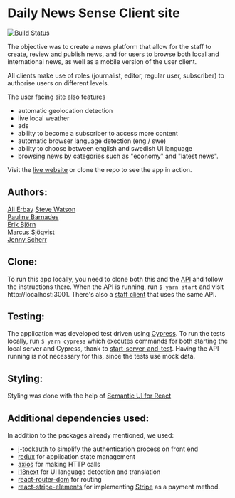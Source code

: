 # Daily News Sense Client site

 [![Build Status](https://semaphoreci.com/api/v1/jysmys/newsroom_client-april-2020/branches/development/badge.svg)](https://semaphoreci.com/jysmys/newsroom_client-april-2020)


The objective was to create a news platform that allow for the staff to create, review and publish news, and for users to browse both local and international news, as well as a mobile version of the user client.

All clients make use of roles (journalist, editor, regular user, subscriber) to authorise users on different levels.

The user facing site also features 
* automatic geolocation detection
* live local weather
* ads 
* ability to become a subscriber to access more content
* automatic browser language detection (eng / swe)
* ability to choose between english and swedish UI language
* browsing news by categories such as "economy" and "latest news".

Visit the [live website](http://dailynewssense.netlify.app) or clone the repo to see the app in action.


## Authors:

[Ali Erbay](https://github.com/kermit-klein) 
[Steve Watson](https://github.com/designerofthing)  
[Pauline Barnades](https://github.com/PaulineBA)  
[Erik Björn](https://github.com/erikbjoern)  
[Marcus Sjöqvist](https://github.com/viamarcus)  
[Jenny Scherr](https://github.com/jysmys)  


## Clone:

To run this app locally, you need to clone both this and the [API](https://github.com/kermit-klein/newsroom_api-april-2020) and follow the instructions there. When the API is running, run `$ yarn start` and visit http://localhost:3001. There's also a [staff client](https://github.com/kermit-klein/newsroom_staff-april-2020) that uses the same API.

## Testing:

The application was developed test driven using [Cypress](https://cypress.io). To run the tests locally, run `$ yarn cypress` which executes commands for both starting the local server and Cypress, thank to [start-server-and-test](https://github.com/bahmutov/start-server-and-test#readme). Having the API running is not necessary for this, since the tests use mock data.

## Styling:

Styling was done with the help of [Semantic UI for React](https://react.semantic-ui.com/)

## Additional dependencies used:

In addition to the packages already mentioned, we used:
* [j-tockauth](https://github.com/Eth3rnit3/j-tockauth#readme) to simplify the authentication process on front end
* [redux](https://redux.js.org/introduction/getting-started) for application state management
* [axios](https://github.com/axios/axios#readme) for making HTTP calls
* [i18next](https://react.i18next.com/) for UI language detection and translation
* [react-router-dom](https://github.com/ReactTraining/react-router/tree/master/packages/react-router-dom#readme) for routing
* [react-stripe-elements](https://github.com/stripe/react-stripe-elements#readme) for implementing [Stripe](https://stripe.com/en-se?utm_campaign=paid_brand-SE_se_Search_Brand_Stripe-6498153775&utm_medium=cpc&utm_source=google&ad_content=382002499158&utm_term=stripe&utm_matchtype=e&utm_adposition=&utm_device=c&gclid=CjwKCAjwrvv3BRAJEiwAhwOdM0LlI0h39LjMm9hii6WmFv3OqXkl8XI2WP4GBDJEwXrMOCv6olZ4QxoCuzUQAvD_BwE) as a payment method.
